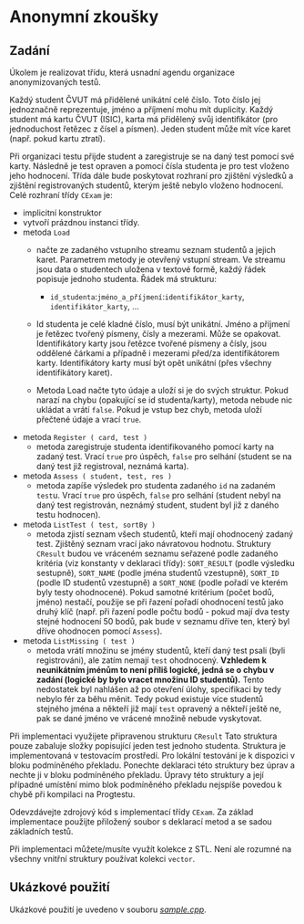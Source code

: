 # Anonymní zkoušky
## Zadání
Úkolem je realizovat třídu, která usnadní agendu organizace anonymizovaných testů.

Každý student ČVUT má přidělené unikátní celé číslo. Toto číslo jej jednoznačně reprezentuje, jméno a příjmení mohu mít duplicity. Každý student má kartu ČVUT (ISIC), karta má přidělený svůj identifikátor (pro jednoduchost řetězec z čísel a písmen). Jeden student může mít více karet (např. pokud kartu ztratí).

Při organizaci testu přijde student a zaregistruje se na daný test pomocí své karty. Následně je test opraven a pomocí čísla studenta je pro test vloženo jeho hodnocení. Třída dále bude poskytovat rozhraní pro zjištění výsledků a zjištění registrovaných studentů, kterým ještě nebylo vloženo hodnocení. Celé rozhraní třídy `CExam` je:

* implicitní konstruktor
* vytvoří prázdnou instanci třídy.
* metoda `Load`
  * načte ze zadaného vstupního streamu seznam studentů a jejich karet. Parametrem metody je otevřený vstupní stream. Ve streamu jsou data o studentech uložena v textové formě, každý řádek popisuje jednoho studenta. Řádek má strukturu:
    * `id_studenta`:`jméno_a_příjmení`:`identifikátor_karty`, `identifikátor_karty`, ...
  
  * Id studenta je celé kladné číslo, musí být unikátní. Jméno a příjmení je řetězec tvořený písmeny, čísly a mezerami. Může se opakovat. Identifikátory karty jsou řetězce tvořené písmeny a čísly, jsou oddělené čárkami a případně i mezerami před/za identifikátorem karty. Identifikátory karty musí být opět unikátní (přes všechny identifikátory karet).
  * Metoda Load načte tyto údaje a uloží si je do svých struktur. Pokud narazí na chybu (opakující se id studenta/karty), metoda nebude nic ukládat a vrátí `false`. Pokud je vstup bez chyb, metoda uloží přečtené údaje a vrací `true`.
* metoda `Register ( card, test )`
  * metoda zaregistruje studenta identifikovaného pomocí karty na zadaný test. Vrací `true` pro úspěch, `false` pro selhání (student se na daný test již registroval, neznámá karta).
* metoda `Assess ( student, test, res )`
  * metoda zapíše výsledek pro studenta zadaného `id` na zadaném `test`u. Vrací `true` pro úspěch, `false` pro selhání (student nebyl na daný test registrován, neznámý student, student byl již z daného testu hodnocen).
* metoda `ListTest ( test, sortBy )`
  * metoda zjistí seznam všech studentů, kteří mají ohodnocený zadaný test. Zjištěný seznam vrací jako návratovou hodnotu. Struktury `CResult` budou ve vráceném seznamu seřazené podle zadaného kritéria (viz konstanty v deklaraci třídy): `SORT_RESULT` (podle výsledku sestupně), `SORT_NAME` (podle jména studentů vzestupně), `SORT_ID` (podle ID studentů vzestupně) a `SORT_NONE` (podle pořadí ve kterém byly testy ohodnocené). Pokud samotné kritérium (počet bodů, jméno) nestačí, použije se při řazení pořadí ohodnocení testů jako druhý klíč (např. při řazení podle počtu bodů - pokud mají dva testy stejné hodnocení 50 bodů, pak bude v seznamu dříve ten, který byl dříve ohodnocen pomocí `Assess`).
* metoda `ListMissing ( test )`
  * metoda vrátí množinu se jmény studentů, kteří daný test psali (byli registrováni), ale zatím nemají `test` ohodnocený. **Vzhledem k neunikátním jménům to není příliš logické, jedná se o chybu v zadání (logické by bylo vracet množinu ID studentů).** Tento nedostatek byl nahlášen až po otevření úlohy, specifikaci by tedy nebylo fér za běhu měnit. Tedy pokud existuje více studentů stejného jména a někteří již mají `test` opravený a někteří ještě ne, pak se dané jméno ve vrácené množině nebude vyskytovat.

Při implementaci využijete připravenou strukturu `CResult` Tato struktura pouze zabaluje složky popisující jeden test jednoho studenta. Struktura je implementovaná v testovacím prostředí. Pro lokální testování je k dispozici v bloku podmíněného překladu. Ponechte deklaraci této struktury bez úprav a nechte ji v bloku podmíněného překladu. Úpravy této struktury a její případné umístění mimo blok podmíněného překladu nejspíše povedou k chybě při kompilaci na Progtestu.

Odevzdávejte zdrojový kód s implementací třídy `CExam`. Za základ implementace použijte přiložený soubor s deklarací metod a se sadou základních testů.

Při implementaci můžete/musíte využít kolekce z STL. Není ale rozumné na všechny vnitřní struktury používat kolekci `vector`.

## Ukázkové použití
Ukázkové použití je uvedeno v souboru [_sample.cpp_](sample.cpp).